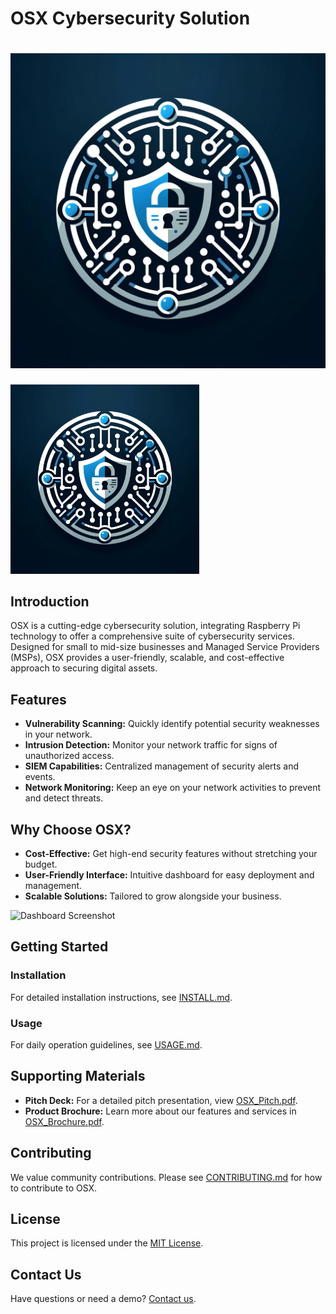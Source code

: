 # OSX Cybersecurity Solution

# ![OSX Logo](Concept/osx_logo.png)
<img src="Concept/osx_logo.png"  width="60%" height="30%">

## Introduction

OSX is a cutting-edge cybersecurity solution, integrating Raspberry Pi technology to offer a comprehensive suite of cybersecurity services. Designed for small to mid-size businesses and Managed Service Providers (MSPs), OSX provides a user-friendly, scalable, and cost-effective approach to securing digital assets.

## Features

- **Vulnerability Scanning:** Quickly identify potential security weaknesses in your network.
- **Intrusion Detection:** Monitor your network traffic for signs of unauthorized access.
- **SIEM Capabilities:** Centralized management of security alerts and events.
- **Network Monitoring:** Keep an eye on your network activities to prevent and detect threats.

## Why Choose OSX?

- **Cost-Effective:** Get high-end security features without stretching your budget.
- **User-Friendly Interface:** Intuitive dashboard for easy deployment and management.
- **Scalable Solutions:** Tailored to grow alongside your business.

![Dashboard Screenshot](URL_to_dashboard_screenshot)

## Getting Started

### Installation

For detailed installation instructions, see [INSTALL.md](INSTALL.md).

### Usage

For daily operation guidelines, see [USAGE.md](USAGE.md).

## Supporting Materials

- **Pitch Deck:** For a detailed pitch presentation, view [OSX_Pitch.pdf](URL_to_Pitch_Deck).
- **Product Brochure:** Learn more about our features and services in [OSX_Brochure.pdf](URL_to_Brochure).

## Contributing

We value community contributions. Please see [CONTRIBUTING.md](CONTRIBUTING.md) for how to contribute to OSX.

## License

This project is licensed under the [MIT License](LICENSE).

## Contact Us

Have questions or need a demo? [Contact us](mailto:your.email@example.com).


